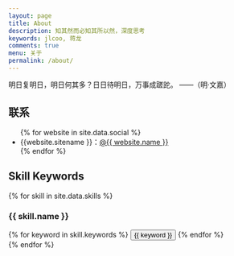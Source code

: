 ```yaml
---
layout: page
title: About
description: 知其然而必知其所以然，深度思考
keywords: jlcoo, 蒋龙
comments: true
menu: 关于
permalink: /about/
---
```


明日复明日，明日何其多？日日待明日，万事成蹉跎。 ——（明·文嘉）

## 联系

<ul>
{% for website in site.data.social %}
<li>{{website.sitename }}：<a href="{{ website.url }}" target="_blank">@{{ website.name }}</a></li>
{% endfor %}
</ul>

## Skill Keywords

{% for skill in site.data.skills %}
### {{ skill.name }}
<div class="btn-inline">
{% for keyword in skill.keywords %}
<button class="btn btn-outline" type="button">{{ keyword }}</button>
{% endfor %}
</div>
{% endfor %}
